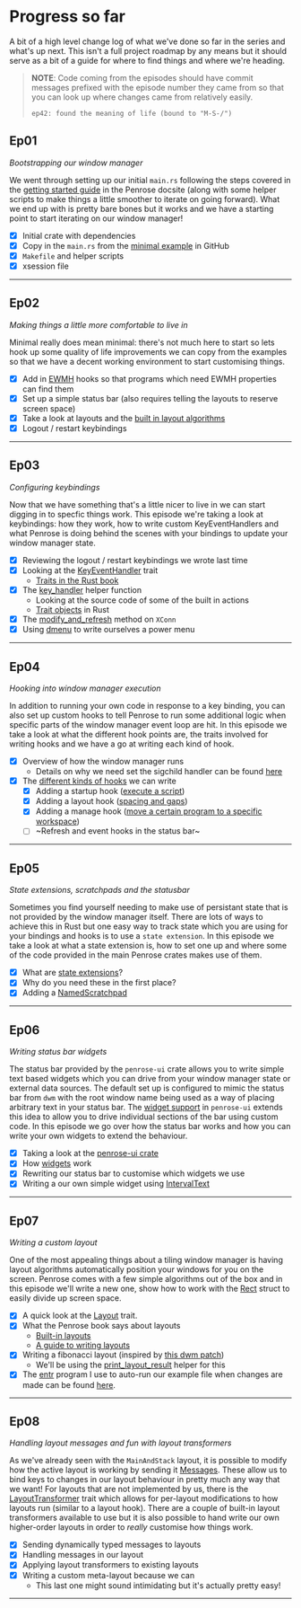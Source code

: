 # Progress so far

A bit of a high level change log of what we've done so far in the series and what's
up next. This isn't a full project roadmap by any means but it should serve as a
bit of a guide for where to find things and where we're heading.

> **NOTE**: Code coming from the episodes should have commit messages prefixed with
>           the episode number they came from so that you can look up where changes
>           came from relatively easily.
>
> `ep42: found the meaning of life (bound to "M-S-/")`


## Ep01
_Bootstrapping our window manager_

We went through setting up our initial `main.rs` following the steps covered in the
[getting started guide][0] in the Penrose docsite (along with some helper scripts
to make things a little smoother to iterate on going forward). What we end up with
is pretty bare bones but it works and we have a starting point to start iterating
on our window manager!

- [x] Initial crate with dependencies
- [x] Copy in the `main.rs` from the [minimal example][1] in GitHub
- [x] `Makefile` and helper scripts
- [x] xsession file

---

## Ep02
_Making things a little more comfortable to live in_

Minimal really does mean minimal: there's not much here to start so lets hook up
some quality of life improvements we can copy from the examples so that we have
a decent working environment to start customising things.

- [x] Add in [EWMH][2] hooks so that programs which need EWMH properties can find them
- [x] Set up a simple status bar (also requires telling the layouts to reserve screen space)
- [x] Take a look at layouts and the [built in layout algorithms][3]
- [x] Logout / restart keybindings

---

## Ep03
_Configuring keybindings_

Now that we have something that's a little nicer to live in we can start digging in
to specfic things work. This episode we're taking a look at keybindings: how they
work, how to write custom KeyEventHandlers and what Penrose is doing behind the
scenes with your bindings to update your window manager state.

- [x] Reviewing the logout / restart keybindings we wrote last time
- [x] Looking at the [KeyEventHandler][4] trait
  - [Traits in the Rust book][5]
- [x] The [key_handler][6] helper function
  - Looking at the source code of some of the built in actions
  - [Trait objects][7] in Rust
- [x] The [modify_and_refresh][8] method on `XConn`
- [x] Using [dmenu][9] to write ourselves a power menu

---

## Ep04
_Hooking into window manager execution_

In addition to running your own code in response to a key binding, you can also set
up custom hooks to tell Penrose to run some additional logic when specific parts of
the window manager event loop are hit. In this episode we take a look at what the
different hook points are, the traits involved for writing hooks and we have a go
at writing each kind of hook.

- [x] Overview of how the window manager runs
  - Details on why we need set the sigchild handler can be found [here][10]
- [x] The [different kinds of hooks][11] we can write
  - [x] Adding a startup hook ([execute a script][12])
  - [x] Adding a layout hook ([spacing and gaps][13])
  - [x] Adding a manage hook ([move a certain program to a specific workspace][14])
  - [ ] ~Refresh and event hooks in the status bar~

---

## Ep05
_State extensions, scratchpads and the statusbar_

Sometimes you find yourself needing to make use of persistant state that is not provided
by the window manager itself. There are lots of ways to achieve this in Rust but one easy
way to track state which you are using for your bindings and hooks is to use a `state extension`.
In this episode we take a look at what a state extension is, how to set one up and where
some of the code provided in the main Penrose crates makes use of them.

- [x] What are [state extensions][15]?
- [x] Why do you need these in the first place?
- [x] Adding a [NamedScratchpad][16]

---

## Ep06
_Writing status bar widgets_

The status bar provided by the `penrose-ui` crate allows you to write simple text based widgets
which you can drive from your window manager state or external data sources. The default set up
is configured to mimic the status bar from `dwm` with the root window name being used as a way
of placing arbitrary text in your status bar. The [widget support][18] in `penrose-ui` extends
this idea to allow you to drive individual sections of the bar using custom code.
In this episode we go over how the status bar works and how you can write your own widgets to
extend the behaviour.

- [x] Taking a look at the [penrose-ui crate][17]
- [x] How [widgets][18] work
- [x] Rewriting our status bar to customise which widgets we use
- [x] Writing a our own simple widget using [IntervalText][19]

---

## Ep07
_Writing a custom layout_

One of the most appealing things about a tiling window manager is having layout algorithms
automatically position your windows for you on the screen. Penrose comes with a few simple
algorithms out of the box and in this episode we'll write a new one, show how to work with
the [Rect][20] struct to easily divide up screen space.

- [x] A quick look at the [Layout][21] trait.
- [x] What the Penrose book says about layouts
  - [Built-in layouts][22]
  - [A guide to writing layouts][23]
- [x] Writing a fibonacci layout (inspired by [this dwm patch][24])
  - We'll be using the [print_layout_result][25] helper for this
- [x] The [entr][26] program I use to auto-run our example file when changes are made
      can be found [here][26].

---

## Ep08
_Handling layout messages and fun with layout transformers_

As we've already seen with the `MainAndStack` layout, it is possible to modify how the
active layout is working by sending it [Messages][27]. These allow us to bind keys to
changes in our layout behaviour in pretty much any way that we want!
For layouts that are not implemented by us, there is the [LayoutTransformer][28] trait
which allows for per-layout modifications to how layouts run (similar to a layout hook).
There are a couple of built-in layout transformers available to use but it is also possible
to hand write our own higher-order layouts in order to _really_ customise how things work.

- [x] Sending dynamically typed messages to layouts
- [x] Handling messages in our layout
- [x] Applying layout transformers to existing layouts
- [x] Writing a custom meta-layout because we can
  - This last one might sound intimidating but it's actually pretty easy!

---


  [0]: https://sminez.github.io/penrose/getting-started.html
  [1]: https://github.com/sminez/penrose/blob/develop/examples/minimal/main.rs
  [2]: https://specifications.freedesktop.org/wm-spec/latest/
  [3]: https://sminez.github.io/penrose/rustdoc/penrose/builtin/layout/index.html
  [4]: https://sminez.github.io/penrose/rustdoc/penrose/core/bindings/trait.KeyEventHandler.html
  [5]: https://doc.rust-lang.org/book/ch10-02-traits.html
  [6]: https://sminez.github.io/penrose/rustdoc/penrose/builtin/actions/fn.key_handler.html
  [7]: https://doc.rust-lang.org/reference/types/trait-object.html
  [8]: https://sminez.github.io/penrose/rustdoc/penrose/x/trait.XConnExt.html#method.modify_and_refresh
  [9]: http://tools.suckless.org/dmenu/
  [10]: https://doc.rust-lang.org/std/process/struct.Child.html#warning
  [11]: https://sminez.github.io/penrose/rustdoc/penrose/core/hooks/index.html
  [12]: https://sminez.github.io/penrose/rustdoc/penrose/extensions/hooks/startup/struct.SpawnOnStartup.html
  [13]: https://sminez.github.io/penrose/rustdoc/penrose/builtin/hooks/struct.SpacingHook.html
  [14]: https://sminez.github.io/penrose/rustdoc/penrose/extensions/hooks/manage/index.html
  [15]: https://sminez.github.io/penrose/rustdoc/penrose/core/struct.State.html#method.extension
  [16]: https://sminez.github.io/penrose/rustdoc/penrose/extensions/hooks/named_scratchpads/index.html
  [17]: https://sminez.github.io/penrose/rustdoc/penrose_ui/index.html
  [18]: https://sminez.github.io/penrose/rustdoc/penrose_ui/bar/widgets/trait.Widget.html
  [19]: https://sminez.github.io/penrose/rustdoc/penrose_ui/bar/widgets/struct.IntervalText.html
  [20]: https://sminez.github.io/penrose/rustdoc/penrose/pure/geometry/struct.Rect.html
  [21]: https://sminez.github.io/penrose/rustdoc/penrose/core/layout/trait.Layout.html
  [22]: https://sminez.github.io/penrose/builtin/layouts.html
  [23]: https://sminez.github.io/penrose/building/layouts.html
  [24]: https://dwm.suckless.org/patches/fibonacci/
  [25]: https://sminez.github.io/penrose/rustdoc/penrose/util/fn.print_layout_result.html
  [26]: https://github.com/eradman/entr
  [27]: https://sminez.github.io/penrose/rustdoc/penrose/core/layout/trait.IntoMessage.html
  [28]: https://sminez.github.io/penrose/rustdoc/penrose/core/layout/trait.LayoutTransformer.html
